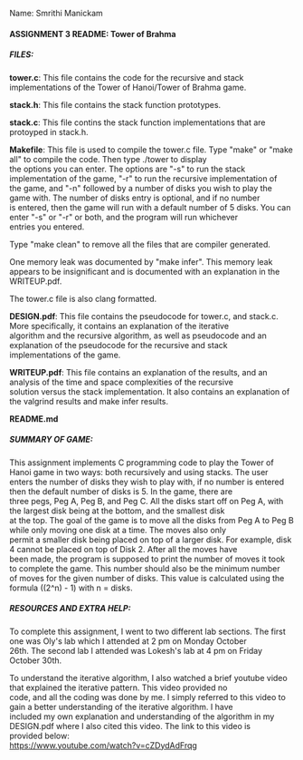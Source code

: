 Name: Smrithi Manickam  
  
  
#### ASSIGNMENT 3 README: Tower of Brahma   

  
##### FILES:  
  
**tower.c**: This file contains the code for the recursive and stack implementations of the Tower of Hanoi/Tower of Brahma game.   
   
   
**stack.h**: This file contains the stack function prototypes.   
   
   
**stack.c**: This file contins the stack function implementations that are protoyped in stack.h.   
   
   
**Makefile**: This file is used to compile the tower.c file. Type "make" or "make all" to compile the code. Then type ./tower to display    
the options you can enter. The options are "-s" to run the stack implementation of the game, "-r" to run the recursive implementation of   
the game, and "-n" followed by a number of disks you wish to play the game with. The number of disks entry is optional, and if no number   
is entered, then the game will run with a default number of 5 disks. You can enter "-s" or "-r" or both, and the program will run whichever   
entries you entered.   
   
Type "make clean" to remove all the files that are compiler generated.   
   
One memory leak was documented by "make infer". This memory leak appears to be insignificant and is documented with an explanation in the   
WRITEUP.pdf.   
   
The tower.c file is also clang formatted.   
   
   
**DESIGN.pdf**: This file contains the pseudocode for tower.c, and stack.c. More specifically, it contains an explanation of the iterative   
algorithm and the recursive algorithm, as well as pseudocode and an explanation of the pseudocode for the recursive and stack   
implementations of the game.   
   
   
**WRITEUP.pdf**: This file contains an explanation of the results, and an analysis of the time and space complexities of the recursive    
solution versus the stack implementation. It also contains an explanation of the valgrind results and make infer results.   
   
   
**README.md**   
   
   
##### SUMMARY OF GAME:   
   
This assignment implements C programming code to play the Tower of Hanoi game in two ways: both recursively and using stacks. The user   
enters the number of disks they wish to play with, if no number is entered then the default number of disks is 5. In the game, there are   
three pegs, Peg A, Peg B, and Peg C. All the disks start off on Peg A, with the largest disk being at the bottom, and the smallest disk   
at the top. The goal of the game is to move all the disks from Peg A to Peg B while only moving one disk at a time. The moves also only   
permit a smaller disk being placed on top of a larger disk. For example, disk 4 cannot be placed on top of Disk 2. After all the moves have   
been made, the program is supposed to print the number of moves it took to complete the game. This number should also be the minimum number   
of moves for the given number of disks. This value is calculated using the formula ((2^n) - 1) with n = disks.   
   
   
##### RESOURCES AND EXTRA HELP:   
   
To complete this assignment, I went to two different lab sections. The first one was Oly's lab which I attended at 2 pm on Monday October   
26th. The second lab I attended was Lokesh's lab at 4 pm on Friday October 30th.   
   
To understand the iterative algorithm, I also watched a brief youtube video that explained the iterative pattern. This video provided no   
code, and all the coding was done by me. I simply referred to this video to gain a better understanding of the iterative algorithm. I have   
included my own explanation and understanding of the algorithm in my DESIGN.pdf where I also cited this video. The link to this video is   
provided below:    
https://www.youtube.com/watch?v=cZDydAdFrqg   


